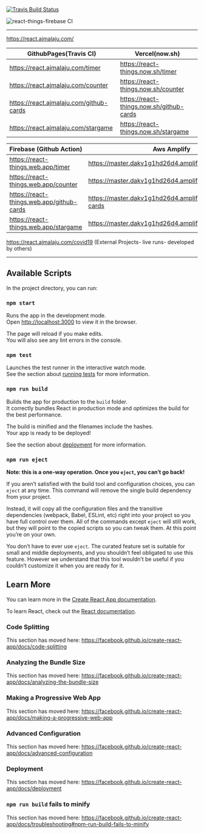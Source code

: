 
[![Travis Build Status](https://travis-ci.org/Ajuajmal/react-things.svg?branch=master)](https://travis-ci.org/Ajuajmal/react-things)

![react-things-firebase CI](https://github.com/Ajuajmal/react-things/workflows/react-things-firebase%20CI/badge.svg)

---
https://react.ajmalaju.com/

| GithubPages(Travis CI)                    | Vercel(now.sh)                            |
| -------------                             | -------------                             |
| https://react.ajmalaju.com/timer          | https://react-things.now.sh/timer         |
| https://react.ajmalaju.com/counter        | https://react-things.now.sh/counter       |          
| https://react.ajmalaju.com/github-cards   | https://react-things.now.sh/github-cards  |
| https://react.ajmalaju.com/stargame       | https://react-things.now.sh/stargame      |


| Firebase (Github Action)                  | Aws Amplify                                               |
| -----                                     | -----------                                               |
| https://react-things.web.app/timer        | https://master.dakv1g1hd26d4.amplifyapp.com/timer         |
| https://react-things.web.app/counter      | https://master.dakv1g1hd26d4.amplifyapp.com/counter       |
| https://react-things.web.app/github-cards | https://master.dakv1g1hd26d4.amplifyapp.com/github-cards  |
| https://react-things.web.app/stargame     | https://master.dakv1g1hd26d4.amplifyapp.com/stargame      |


https://react.ajmalaju.com/covid19 (External Projects- live runs- developed by others)



---
## Available Scripts

In the project directory, you can run:

### `npm start`

Runs the app in the development mode.<br />
Open [http://localhost:3000](http://localhost:3000) to view it in the browser.

The page will reload if you make edits.<br />
You will also see any lint errors in the console.

### `npm test`

Launches the test runner in the interactive watch mode.<br />
See the section about [running tests](https://facebook.github.io/create-react-app/docs/running-tests) for more information.

### `npm run build`

Builds the app for production to the `build` folder.<br />
It correctly bundles React in production mode and optimizes the build for the best performance.

The build is minified and the filenames include the hashes.<br />
Your app is ready to be deployed!

See the section about [deployment](https://facebook.github.io/create-react-app/docs/deployment) for more information.

### `npm run eject`

**Note: this is a one-way operation. Once you `eject`, you can’t go back!**

If you aren’t satisfied with the build tool and configuration choices, you can `eject` at any time. This command will remove the single build dependency from your project.

Instead, it will copy all the configuration files and the transitive dependencies (webpack, Babel, ESLint, etc) right into your project so you have full control over them. All of the commands except `eject` will still work, but they will point to the copied scripts so you can tweak them. At this point you’re on your own.

You don’t have to ever use `eject`. The curated feature set is suitable for small and middle deployments, and you shouldn’t feel obligated to use this feature. However we understand that this tool wouldn’t be useful if you couldn’t customize it when you are ready for it.

## Learn More

You can learn more in the [Create React App documentation](https://facebook.github.io/create-react-app/docs/getting-started).

To learn React, check out the [React documentation](https://reactjs.org/).

### Code Splitting

This section has moved here: https://facebook.github.io/create-react-app/docs/code-splitting

### Analyzing the Bundle Size

This section has moved here: https://facebook.github.io/create-react-app/docs/analyzing-the-bundle-size

### Making a Progressive Web App

This section has moved here: https://facebook.github.io/create-react-app/docs/making-a-progressive-web-app

### Advanced Configuration

This section has moved here: https://facebook.github.io/create-react-app/docs/advanced-configuration

### Deployment

This section has moved here: https://facebook.github.io/create-react-app/docs/deployment

### `npm run build` fails to minify

This section has moved here: https://facebook.github.io/create-react-app/docs/troubleshooting#npm-run-build-fails-to-minify
